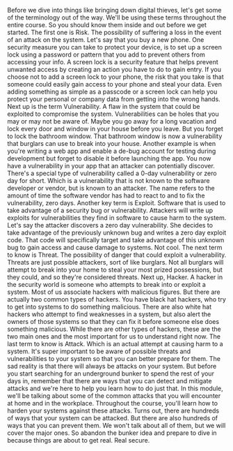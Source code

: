 Before we dive into things like bringing down digital thieves, let's get some of
the terminology out of the way. We'll be using these terms throughout the entire
course. So you should know them inside and out before we get started. The first
one is Risk. The possibility of suffering a loss in the event of an attack on
the system. Let's say that you buy a new phone. One security measure you can
take to protect your device, is to set up a screen lock using a password or
pattern that you add to prevent others from accessing your info. A screen lock
is a security feature that helps prevent unwanted access by creating an action
you have to do to gain entry. If you choose not to add a screen lock to your
phone, the risk that you take is that someone could easily gain access to your
phone and steal your data. Even adding something as simple as a passcode or a
screen lock can help you protect your personal or company data from getting into
the wrong hands. Next up is the term Vulnerability. A flaw in the system that
could be exploited to compromise the system. Vulnerabilities can be holes that
you may or may not be aware of. Maybe you go away for a long vacation and lock
every door and window in your house before you leave. But you forget to lock the
bathroom window. That bathroom window is now a vulnerability that burglars can
use to break into your house. Another example is when you're writing a web app
and enable a de-bug account for testing during development but forget to disable
it before launching the app. You now have a vulnerability in your app that an
attacker can potentially discover. There's a special type of vulnerability
called a 0-day vulnerability or zero day for short. Which is a vulnerability
that is not known to the software developer or vendor, but is known to an
attacker. The name refers to the amount of time the software vendor has had to
react to and to fix the vulnerability, zero days. Another key term is Exploit.
Software that is used to take advantage of a security bug or vulnerability.
Attackers will write up exploits for vulnerabilities they find in software to
cause harm to the system. Let's say the attacker discovers a zero day
vulnerability. She decides to take advantage of the previously unknown bug and
writes a zero day exploit code. That code will specifically target and take
advantage of this unknown bug to gain access and cause damage to systems. Not
cool. The next term to know is Threat. The possibility of danger that could
exploit a vulnerability. Threats are just possible attackers, sort of like
burglars. Not all burglars will attempt to break into your home to steal your
most prized possessions, but they could, and so they're considered threats. Next
up, Hacker. A hacker in the security world is someone who attempts to break into
or exploit a system. Most of us associate hackers with malicious figures. But
there are actually two common types of hackers. You have black hat hackers, who
try to get into systems to do something malicious. There are also white hat
hackers who attempt to find weaknesses in a system, but also alert the owners of
those systems so that they can fix it before someone else does something
malicious. While there are other types of hackers, these are the two main ones
and the most important for us to understand right now. The last term to know is
Attack. Which is an actual attempt at causing harm to a system. It's super
important to be aware of possible threats and vulnerabilities to your system so
that you can better prepare for them. The sad reality is that there will always
be attacks on your system. But before you start searching for an underground
bunker to spend the rest of your days in, remember that there are ways that you
can detect and mitigate attacks and we're here to help you learn how to do just
that. In this module, we'll be talking about some of the common attacks that you
will encounter at home and in the workplace. Throughout the course, you'll learn
how to harden your systems against these attacks. Turns out, there are hundreds
of ways that your system can be attacked. But there are also hundreds of ways
that you can prevent them. We won't talk about all of them, but we will cover
the major ones. So abandon the bunker idea and prepare to dive in because things
are about to get real. Real secure.